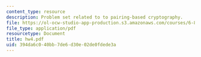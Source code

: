 ```yaml
---
content_type: resource
description: Problem set related to to pairing-based cryptography.
file: https://ol-ocw-studio-app-production.s3.amazonaws.com/courses/6-897-selected-topics-in-cryptography-spring-2004/394da6c040bb7de6d30e02de0fdede3a_hw4.pdf
file_type: application/pdf
resourcetype: Document
title: hw4.pdf
uid: 394da6c0-40bb-7de6-d30e-02de0fdede3a
---
```

